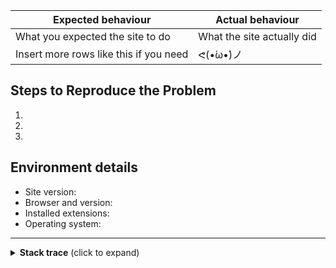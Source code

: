 <!--
  You may delete sections that you think are not relevant to your situation.
  For example, if your bug is obvious, you can delete the `Expected behaviour` bit
  If you have ten minutes, please read this article by Simon Tatham: https://www.chiark.greenend.org.uk/~sgtatham/bugs.html
  
  -- Have you checked if your issue is already reported? --
-->

| Expected behaviour | Actual behaviour |
| ------------------ | ---------------- |
| What you expected the site to do | What the site actually did |
| Insert more rows like this if you need | ᕙ(•́ω•́)ノ |

## Steps to Reproduce the Problem
<!-- Tell me how I can see the problem myself, as if I was really dumb -->

  1.
  1.
  1.

## Environment details
<!-- 
  Feel free to add or remove lines based on your best judgement
  It won't hurt if you include more info than needed
  Check here if you're not sure about some of these: https://detectmybrowser.com/
-->

  - Site version:
  - Browser and version:
  - Installed extensions:
  - Operating system:

----

<!--
  If you can, please insert the stack trace from the browser console!
  Replace the `{{trace here}}` bit with your stack trace and check if it looks
  good in the preview
-->

<details>
  <summary><strong>Stack trace</strong> (click to expand)</summary>

  ```
  {{trace here}}
  ```
</details>
